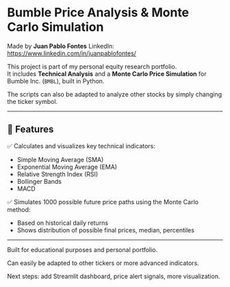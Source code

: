 # Bumble Price Analysis & Monte Carlo Simulation
Made by **Juan Pablo Fontes** 
LinkedIn: https://www.linkedin.com/in/juanpablofontes/ 

This project is part of my personal equity research portfolio.  
It includes **Technical Analysis** and a **Monte Carlo Price Simulation** for Bumble Inc. (`BMBL`), built in Python.

The scripts can also be adapted to analyze other stocks by simply changing the ticker symbol.

---

## 🔧 Features
✅ Calculates and visualizes key technical indicators:
- Simple Moving Average (SMA)
- Exponential Moving Average (EMA)
- Relative Strength Index (RSI)
- Bollinger Bands
- MACD

✅ Simulates 1000 possible future price paths using the Monte Carlo method:
- Based on historical daily returns
- Shows distribution of possible final prices, median, percentiles

---

Built for educational purposes and personal portfolio.

Can easily be adapted to other tickers or more advanced indicators.

Next steps: add Streamlit dashboard, price alert signals, more visualization. 
